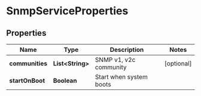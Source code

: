 # SnmpServiceProperties

## Properties
Name | Type | Description | Notes
------------ | ------------- | ------------- | -------------
**communities** | **List&lt;String&gt;** | SNMP v1, v2c community |  [optional]
**startOnBoot** | **Boolean** | Start when system boots | 
